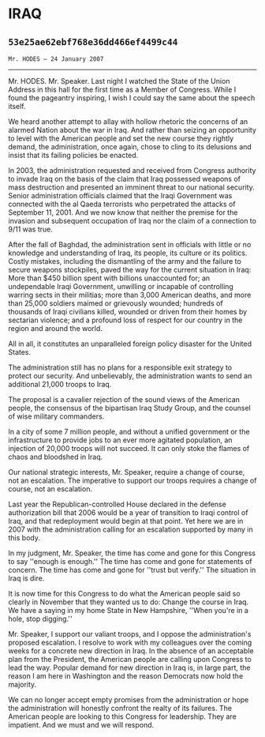 # IRAQ
## `53e25ae62ebf768e36dd466ef4499c44`
`Mr. HODES — 24 January 2007`

---


Mr. HODES. Mr. Speaker. Last night I watched the State of the Union 
Address in this hall for the first time as a Member of Congress. While 
I found the pageantry inspiring, I wish I could say the same about the 
speech itself.

We heard another attempt to allay with hollow rhetoric the concerns 
of an alarmed Nation about the war in Iraq. And rather than seizing an 
opportunity to level with the American people and set the new course 
they rightly demand, the administration, once again, chose to cling to 
its delusions and insist that its failing policies be enacted.

In 2003, the administration requested and received from Congress 
authority to invade Iraq on the basis of the claim that Iraq possessed 
weapons of mass destruction and presented an imminent threat to our 
national security. Senior administration officials claimed that the 
Iraqi Government was connected with the al Qaeda terrorists who 
perpetrated the attacks of September 11, 2001. And we now know that 
neither the premise for the invasion and subsequent occupation of Iraq 
nor the claim of a connection to 9/11 was true.

After the fall of Baghdad, the administration sent in officials with 
little or no knowledge and understanding of Iraq, its people, its 
culture or its politics. Costly mistakes, including the dismantling of 
the army and the failure to secure weapons stockpiles, paved the way 
for the current situation in Iraq: More than $450 billion spent with 
billions unaccounted for; an undependable Iraqi Government, unwilling 
or incapable of controlling warring sects in their militias; more than 
3,000 American deaths, and more than 25,000 soldiers maimed or 
grievously wounded; hundreds of thousands of Iraqi civilians killed, 
wounded or driven from their homes by sectarian violence; and a 
profound loss of respect for our country in the region and around the 
world.

All in all, it constitutes an unparalleled foreign policy disaster 
for the United States.

The administration still has no plans for a responsible exit strategy 
to protect our security. And unbelievably, the administration wants to 
send an additional 21,000 troops to Iraq.

The proposal is a cavalier rejection of the sound views of the 
American people, the consensus of the bipartisan Iraq Study Group, and 
the counsel of wise military commanders.

In a city of some 7 million people, and without a unified government 
or the infrastructure to provide jobs to an ever more agitated 
population, an injection of 20,000 troops will not succeed. It can only 
stoke the flames of chaos and bloodshed in Iraq.

Our national strategic interests, Mr. Speaker, require a change of 
course, not an escalation. The imperative to support our troops 
requires a change of course, not an escalation.

Last year the Republican-controlled House declared in the defense 
authorization bill that 2006 would be a year of transition to Iraqi 
control of Iraq, and that redeployment would begin at that point. Yet 
here we are in 2007 with the administration calling for an escalation 
supported by many in this body.

In my judgment, Mr. Speaker, the time has come and gone for this 
Congress to say ''enough is enough.'' The time has come and gone for 
statements of concern. The time has come and gone for ''trust but 
verify.'' The situation in Iraq is dire.

It is now time for this Congress to do what the American people said 
so clearly in November that they wanted us to do: Change the course in 
Iraq. We have a saying in my home State in New Hampshire, ''When you're 
in a hole, stop digging.''

Mr. Speaker, I support our valiant troops, and I oppose the 
administration's proposed escalation. I resolve to work with my 
colleagues over the coming weeks for a concrete new direction in Iraq. 
In the absence of an acceptable plan from the President, the American 
people are calling upon Congress to lead the way. Popular demand for 
new direction in Iraq is, in large part, the reason I am here in 
Washington and the reason Democrats now hold the majority.



We can no longer accept empty promises from the administration or 
hope the administration will honestly confront the realty of its 
failures. The American people are looking to this Congress for 
leadership. They are impatient. And we must and we will respond.
